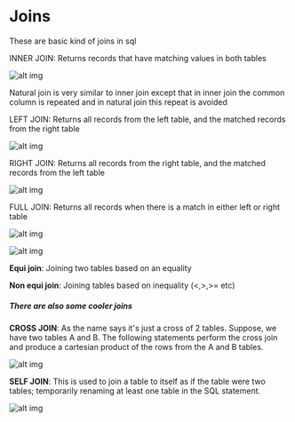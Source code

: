 # Joins 

These are basic kind of joins in sql


INNER JOIN: Returns records that have matching values in both tables


![alt img](https://www.w3schools.com/sql/img_innerjoin.gif)

Natural join is very similar to inner join except that in inner join the common column is repeated and in natural join this repeat is avoided


LEFT JOIN: Returns all records from the left table, and the matched records from the right table

![alt img](https://www.w3schools.com/sql/img_leftjoin.gif)

RIGHT JOIN: Returns all records from the right table, and the matched records from the left table

![alt img](https://www.w3schools.com/sql/img_rightjoin.gif)

FULL JOIN: Returns all records when there is a match in either left or right table

![alt img](https://www.w3schools.com/sql/img_fulljoin.gif)


![alt img](https://sqlwithmanoj.files.wordpress.com/2014/08/sql_joins.jpg)

**Equi join**: Joining two tables based on an equality 

**Non equi join**: Joining tables based on inequality (<,>,>= etc)


##### There are also some cooler joins 

**CROSS JOIN**: As the name says it's just a cross of 2 tables. Suppose, we have two tables A and B. The following statements perform the cross join and produce a cartesian product of the rows from the A and B tables.

![alt img](http://www.sqltutorial.org/wp-content/uploads/2018/01/SQL-CROSS-JOIN.png)

**SELF JOIN**: This is used to join a table to itself as if the table were two tables; temporarily renaming at least one table in the SQL statement.

![alt img](https://277dfx2bm2883ohl6u2g3l59-wpengine.netdna-ssl.com/wp-content/uploads/2014/07/Self-Join.png)

